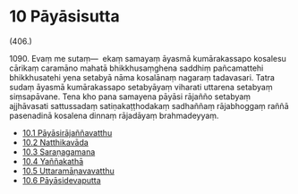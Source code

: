 # 10 Pāyāsisutta

(406.)

1090\. Evaṃ me sutaṃ—  ekaṃ samayaṃ āyasmā kumārakassapo kosalesu cārikaṃ caramāno mahatā bhikkhusaṃghena saddhiṃ pañcamattehi bhikkhusatehi yena setabyā nāma kosalānaṃ nagaraṃ tadavasari. Tatra sudaṃ āyasmā kumārakassapo setabyāyaṃ viharati uttarena setabyaṃ siṃsapāvane. Tena kho pana samayena pāyāsi rājañño setabyaṃ ajjhāvasati sattussadaṃ satiṇakaṭṭhodakaṃ sadhaññaṃ rājabhoggaṃ raññā pasenadinā kosalena dinnaṃ rājadāyaṃ brahmadeyyaṃ.

* [10.1 Pāyāsirājaññavatthu](10/10.1.md)
* [10.2 Natthikavāda](10/10.2.md)
* [10.3 Saraṇagamana](10/10.3.md)
* [10.4 Yaññakathā](10/10.4.md)
* [10.5 Uttaramāṇavavatthu](10/10.5.md)
* [10.6 Pāyāsidevaputta](10/10.6.md)
